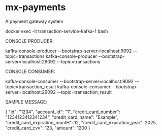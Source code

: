 # mx-payments
A payment gateway system

docker exec -it transaction-service-kafka-1 bash

CONSOLE PRODUCER:

kafka-console-producer  --bootstrap-server=localhost:9092 --topic=transactions
kafka-console-producer  --bootstrap-server=localhost:29092 --topic=transactions

CONSOLE CONSUMER:

kafka-console-consumer --bootstrap-server=localhost:9092 --topic=transaction_result
kafka-console-consumer --bootstrap-server=localhost:29092 --topic=transaction_result

SAMPLE MESSAGE:

{ "id": "1234", "account_id": "1", "credit_card_number": "1234123412341234", "credit_card_name": "Example", "credit_card_expiration_montH": 12, "credit_card_expiration_year": 2025, "credit_card_cvv": 123, "amount": 1200 }
